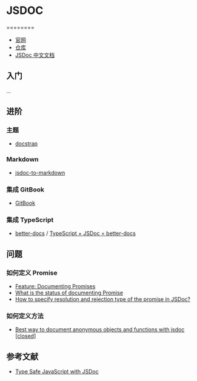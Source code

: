 # JSDOC
========

- [官网](http://usejsdoc.org/)
- [仓库](https://github.com/jsdoc3/jsdoc)
- [JSDoc 中文文档](http://www.css88.com/doc/jsdoc/index.html)

## 入门

...


## 进阶

### 主题

- [docstrap](https://github.com/docstrap/docstrap)

### Markdown

- [jsdoc-to-markdown](https://github.com/jsdoc2md/jsdoc-to-markdown)

### 集成 GitBook

- [GitBook](https://medium.com/@kevinast/integrate-gitbook-jsdoc-974be8df6fb3)

### 集成 TypeScript

- [better-docs](https://github.com/SoftwareBrothers/better-docs) / [TypeScript + JSDoc = better-docs](https://wojciechkrysiak.medium.com/typescript-jsdoc-better-docs-7c03b6ea04df)

## 问题

### 如何定义 Promise

- [Feature: Documenting Promises](https://github.com/jsdoc3/jsdoc/issues/509)
- [What is the status of documenting Promise](https://github.com/jsdoc3/jsdoc/issues/1197)
- [How to specify resolution and rejection type of the promise in JSDoc?](https://stackoverflow.com/questions/13104411/how-to-specify-resolution-and-rejection-type-of-the-promise-in-jsdoc)

### 如何定义方法

- [Best way to document anonymous objects and functions with jsdoc [closed]](https://stackoverflow.com/questions/3171454/best-way-to-document-anonymous-objects-and-functions-with-jsdoc)

## 参考文献

- [Type Safe JavaScript with JSDoc](https://medium.com/@trukrs/type-safe-javascript-with-jsdoc-7a2a63209b76)
